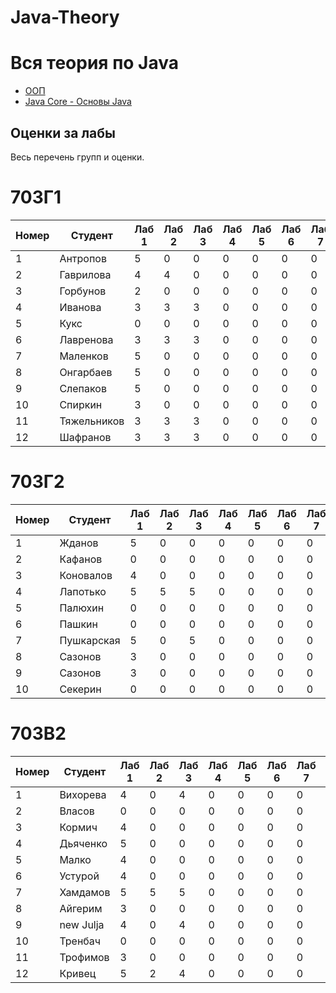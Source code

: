 # Java-Theory

# Вся теория по Java

+ [ООП](OOP.md)
+ [Java Core - Основы Java](java-core.md)


## Оценки за лабы

Весь перечень групп и оценки.

# 703Г1

| Номер | Студент  | Лаб 1 |  Лаб 2 |  Лаб 3 |  Лаб 4 |  Лаб 5 |  Лаб 6 |  Лаб 7 |  Лаб 8 |  Лаб 9 |  Лаб 10 |  Лаб 11 |  Лаб 12 |  Лаб 13 |  Лаб 14 |  Лаб 15 |  
| ------------- | ------------- | ------------- | ------------- | ------------- | ------------- | ------------- | ------------- | ------------- | ------------- | ------------- | ------------- | ------------- | ------------- | ------------- | ------------- | ------------- |
|1| Антропов  | 5 | 0| 0 | 0| 0 |0 |  0|0 | 0 |0 | 0 |0 |0  | 0| 0 |
|2| Гаврилова   | 4 | 4 | 0 | 0| 0 |0 |  0|0 | 0 |0 | 0 |0 |0  | 0| 0 |
|3| Горбунов  | 2 | 0| 0 | 0| 0 |0 |  0|0 | 0 |0 | 0 |0 |0  | 0| 0 |
|4| Иванова  | 3 | 3| 3 | 0| 0 |0 |  0|0 | 0 |0 | 0 |0 |0  | 0| 0 |
|5| Кукс  | 0 | 0| 0 | 0| 0 |0 |  0|0 | 0 |0 | 0 |0 |0  | 0| 0 |
|6| Лавренова  | 3 | 3| 3 | 0| 0 |0 |  0|0 | 0 |0 | 0 |0 |0  | 0| 0 |
|7| Маленков  | 5 | 0| 0 | 0| 0 |0 |  0|0 | 0 |0 | 0 |0 |0  | 0| 0 |
|8| Онгарбаев  | 5 | 0| 0 | 0| 0 |0 |  0|0 | 0 |0 | 0 |0 |0  | 0| 0 |
|9| Слепаков  | 5 | 0| 0 | 0| 0 |0 |  0|0 | 0 |0 | 0 |0 |0  | 0| 0 |
|10| Спиркин  | 3 | 0| 0 | 0| 0 |0 |  0|0 | 0 |0 | 0 |0 |0  | 0| 0 |
|11| Тяжельников  | 3 | 3| 3 | 0| 0 |0 |  0|0 | 0 |0 | 0 |0 |0  | 0| 0 |
|12| Шафранов  | 3 | 3| 3 | 0| 0 |0 |  0|0 | 0 |0 | 0 |0 |0  | 0| 0 |

# 703Г2

| Номер | Студент  | Лаб 1 |  Лаб 2 |  Лаб 3 |  Лаб 4 |  Лаб 5 |  Лаб 6 |  Лаб 7 |  Лаб 8 |  Лаб 9 |  Лаб 10 |  Лаб 11 |  Лаб 12 |  Лаб 13 |  Лаб 14 |  Лаб 15 |  
| ------------- | ------------- | ------------- | ------------- | ------------- | ------------- | ------------- | ------------- | ------------- | ------------- | ------------- | ------------- | ------------- | ------------- | ------------- | ------------- | ------------- |
|1| Жданов  | 5 | 0| 0 | 0| 0 |0 |  0|0 | 0 |0 | 0 |0 |0  | 0| 0 |
|2| Кафанов   | 0 | 0| 0 | 0| 0 |0 |  0|0 | 0 |0 | 0 |0 |0  | 0| 0 |
|3| Коновалов  | 4 | 0| 0 | 0| 0 |0 |  0|0 | 0 |0 | 0 |0 |0  | 0| 0 |
|4| Лапотько  | 5 | 5| 5 | 0| 0 |0 |  0|0 | 0 |0 | 0 |0 |0  | 0| 0 |
|5| Палюхин  | 0 | 0| 0 | 0| 0 |0 |  0|0 | 0 |0 | 0 |0 |0  | 0| 0 |
|6| Пашкин  | 0 | 0| 0 | 0| 0 |0 |  0|0 | 0 |0 | 0 |0 |0  | 0| 0 |
|7| Пушкарская  | 5 | 0| 5 | 0| 0 |0 |  0|0 | 0 |0 | 0 |0 |0  | 0| 0 |
|8| Сазонов  | 3 | 0| 0 | 0| 0 |0 |  0|0 | 0 |0 | 0 |0 |0  | 0| 0 |
|9| Сазонов  | 3 | 0| 0 | 0| 0 |0 |  0|0 | 0 |0 | 0 |0 |0  | 0| 0 |
|10| Секерин  | 0 | 0| 0 | 0| 0 |0 |  0|0 | 0 |0 | 0 |0 |0  | 0| 0 |


# 703В2

| Номер | Студент  | Лаб 1 |  Лаб 2 |  Лаб 3 |  Лаб 4 |  Лаб 5 |  Лаб 6 |  Лаб 7 |  Лаб 8 |  Лаб 9 |  Лаб 10 |  Лаб 11 |  Лаб 12 |  Лаб 13 |  Лаб 14 |  Лаб 15 |  
| ------------- | ------------- | ------------- | ------------- | ------------- | ------------- | ------------- | ------------- | ------------- | ------------- | ------------- | ------------- | ------------- | ------------- | ------------- | ------------- | ------------- |
|1| Вихорева  | 4 | 0| 4 | 0| 0 |0 |  0|0 | 0 |0 | 0 |0 |0  | 0| 0 |
|2| Власов   | 0 | 0| 0 | 0| 0 |0 |  0|0 | 0 |0 | 0 |0 |0  | 0| 0 |
|3| Кормич  | 4 | 0| 0 | 0| 0 |0 |  0|0 | 0 |0 | 0 |0 |0  | 0| 0 |
|4| Дьяченко  | 5 | 0| 0 | 0| 0 |0 |  0|0 | 0 |0 | 0 |0 |0  | 0| 0 |
|5| Малко  | 4 | 0| 0 | 0| 0 |0 |  0|0 | 0 |0 | 0 |0 |0  | 0| 0 |
|6| Устурой  | 4 | 0| 0 | 0| 0 |0 |  0|0 | 0 |0 | 0 |0 |0  | 0| 0 |
|7| Хамдамов  | 5 | 5 | 5 | 0| 0 |0 |  0|0 | 0 |0 | 0 |0 |0  | 0| 0 |
|8| Айгерим  | 3 | 0| 0 | 0| 0 |0 |  0|0 | 0 |0 | 0 |0 |0  | 0| 0 |
|9| new Julja  | 4 | 0| 4 | 0| 0 |0 |  0|0 | 0 |0 | 0 |0 |0  | 0| 0 |
|10| Тренбач  | 0 | 0| 0 | 0| 0 |0 |  0|0 | 0 |0 | 0 |0 |0  | 0| 0 |
|11| Трофимов  | 3 | 0| 0 | 0| 0 |0 |  0|0 | 0 |0 | 0 |0 |0  | 0| 0 |
|12| Кривец  | 5 | 2| 4 | 0| 0 |0 |  0|0 | 0 |0 | 0 |0 |0  | 0| 0 |
